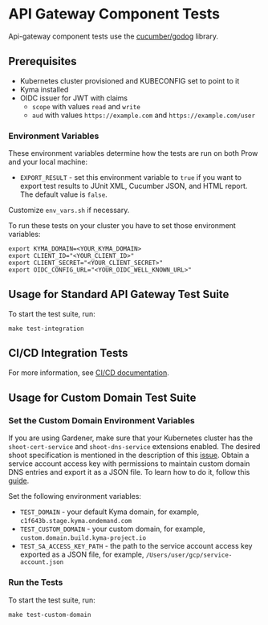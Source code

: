 # API Gateway Component Tests

Api-gateway component tests use the [cucumber/godog](https://github.com/cucumber/godog) library.

## Prerequisites

- Kubernetes cluster provisioned and KUBECONFIG set to point to it
- Kyma installed
- OIDC issuer for JWT with claims
  - `scope` with values `read` and `write`
  - `aud` with values `https://example.com` and `https://example.com/user`

### Environment Variables

These environment variables determine how the tests are run on both Prow and your local machine:

- `EXPORT_RESULT` - set this environment variable to `true` if you want to export test results to JUnit XML, Cucumber JSON, and HTML report. The default value is `false`.

Customize `env_vars.sh` if necessary.

To run these tests on your cluster you have to set those environment variables:
```
export KYMA_DOMAIN=<YOUR_KYMA_DOMAIN>
export CLIENT_ID="<YOUR_CLIENT_ID>"
export CLIENT_SECRET="<YOUR_CLIENT_SECRET>"
export OIDC_CONFIG_URL="<YOUR_OIDC_WELL_KNOWN_URL>"
```

## Usage for Standard API Gateway Test Suite

To start the test suite, run:

```
make test-integration
```

## CI/CD Integration Tests

For more information, see [CI/CD documentation](../../docs/contributor/04-30-ci-cd.md).

## Usage for Custom Domain Test Suite

### Set the Custom Domain Environment Variables

If you are using Gardener, make sure that your Kubernetes cluster has the `shoot-cert-service` and `shoot-dns-service` extensions enabled. The desired shoot specification is mentioned in the description of this [issue](https://github.com/kyma-project/control-plane/issues/875).
Obtain a service account access key with permissions to maintain custom domain DNS entries and export it as a JSON file. To learn how to do it, follow this [guide](https://cloud.google.com/iam/docs/keys-create-delete).

Set the following environment variables:
- `TEST_DOMAIN` - your default Kyma domain, for example, `c1f643b.stage.kyma.ondemand.com`
- `TEST_CUSTOM_DOMAIN` - your custom domain, for example, `custom.domain.build.kyma-project.io`
- `TEST_SA_ACCESS_KEY_PATH` - the path to the service account access key exported as a JSON file, for example, `/Users/user/gcp/service-account.json`

### Run the Tests

To start the test suite, run:

```
make test-custom-domain
```
